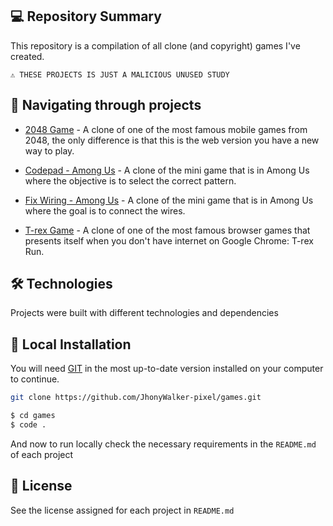 ## 💻 Repository Summary

This repository is a compilation of all clone (and copyright) games I've created.

```text
⚠ THESE PROJECTS IS JUST A MALICIOUS UNUSED STUDY
```

## 🚩 Navigating through projects

- [2048 Game](https://github.com/JhonyWalker-pixel/games/tree/master/2048-game) - A clone of one of the most famous mobile games from 2048, the only difference is that this is the web version you have a new way to play.

- [Codepad - Among Us](https://github.com/JhonyWalker-pixel/games/tree/master/2048-game) - A clone of the mini game that is in Among Us where the objective is to select the correct pattern.

- [Fix Wiring - Among Us](https://github.com/JhonyWalker-pixel/games/tree/master/2048-game) - A clone of the mini game that is in Among Us where the goal is to connect the wires.

- [T-rex Game](https://github.com/JhonyWalker-pixel/games/tree/master/trex-game) - A clone of one of the most famous browser games that presents itself when you don't have internet on Google Chrome: T-rex Run.


## 🛠 Technologies

Projects were built with different technologies and dependencies

## 🔨 Local Installation

You will need [GIT](https://git-scm.com/) in the most up-to-date version installed on your computer to continue.

```bash
git clone https://github.com/JhonyWalker-pixel/games.git

$ cd games
$ code .
```

And now to run locally check the necessary requirements in the `README.md` of each project

## 📖 License

See the license assigned for each project in `README.md`
